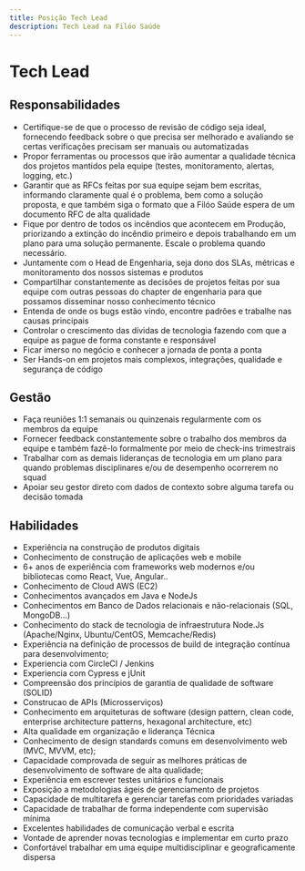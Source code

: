 ```yaml
---
title: Posição Tech Lead
description: Tech Lead na Filóo Saúde
---
```


# Tech Lead

## Responsabilidades

- Certifique-se de que o processo de revisão de código seja ideal, fornecendo feedback sobre o que precisa ser melhorado e avaliando se certas verificações precisam ser manuais ou automatizadas
- Propor ferramentas ou processos que irão aumentar a qualidade técnica dos projetos mantidos pela equipe (testes, monitoramento, alertas, logging, etc.)
- Garantir que as RFCs feitas por sua equipe sejam bem escritas, informando claramente qual é o problema, bem como a solução proposta, e que também siga o formato que a Filóo Saúde espera de um documento RFC de alta qualidade
- Fique por dentro de todos os incêndios que acontecem em Produção, priorizando a extinção do incêndio primeiro e depois trabalhando em um plano para uma solução permanente. Escale o problema quando necessário.
- Juntamente com o Head de Engenharia, seja dono dos SLAs, métricas e monitoramento dos nossos sistemas e produtos
- Compartilhar constantemente as decisões de projetos feitas por sua equipe com outras pessoas do chapter de engenharia para que possamos disseminar nosso conhecimento técnico
- Entenda de onde os bugs estão vindo, encontre padrões e trabalhe nas causas principais
- Controlar o crescimento das dívidas de tecnologia fazendo com que a equipe as pague de forma constante e responsável
- Ficar imerso no negócio e conhecer a jornada de ponta a ponta
- Ser Hands-on em projetos mais complexos, integrações, qualidade e segurança de código

## Gestão

- Faça reuniões 1:1 semanais ou quinzenais regularmente com os membros da equipe
- Fornecer feedback constantemente sobre o trabalho dos membros da equipe e também fazê-lo formalmente por meio de check-ins trimestrais
- Trabalhar com as demais lideranças de tecnologia em um plano para quando problemas disciplinares e/ou de desempenho ocorrerem no squad
- Apoiar seu gestor direto com dados de contexto sobre alguma tarefa ou decisão tomada

## Habilidades

- Experiência na construção de produtos digitais
- Conhecimento de construção de aplicações web e mobile
- 6+ anos de experiência com frameworks web modernos e/ou bibliotecas como React, Vue, Angular..
- Conhecimento de Cloud AWS (EC2)
- Conhecimentos avançados em Java e NodeJs
- Conhecimentos em Banco de Dados relacionais e não-relacionais (SQL, MongoDB...)
- Conhecimento do stack de tecnologia de infraestrutura Node.Js (Apache/Nginx, Ubuntu/CentOS, Memcache/Redis)
- Experiência na definição de processos de build de integração contínua para desenvolvimento;
- Experiencia com CircleCI / Jenkins
- Experiencia com Cypress e jUnit
- Compreensão dos princípios de garantia de qualidade de software (SOLID)
- Construcao de APIs (Microsserviços)
- Conhecimento em arquiteturas de software (design pattern, clean code, enterprise architecture patterns, hexagonal architecture, etc)
- Alta qualidade em organização e liderança Técnica
- Conhecimento de design standards comuns em desenvolvimento web (MVC, MVVM, etc);
- Capacidade comprovada de seguir as melhores práticas de desenvolvimento de software de alta qualidade;
- Experiência em escrever testes unitários e funcionais
- Exposição a metodologias ágeis de gerenciamento de projetos
- Capacidade de multitarefa e gerenciar tarefas com prioridades variadas
- Capacidade de trabalhar de forma independente com supervisão mínima
- Excelentes habilidades de comunicação verbal e escrita
- Vontade de aprender novas tecnologias e implementar em curto prazo
- Confortável trabalhar em uma equipe multidisciplinar e geograficamente dispersa
